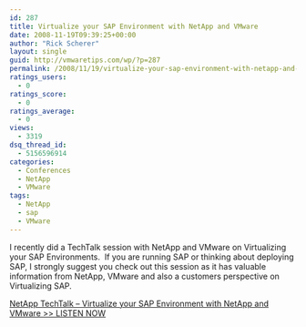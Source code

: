 ```yaml
---
id: 287
title: Virtualize your SAP Environment with NetApp and VMware
date: 2008-11-19T09:39:25+00:00
author: "Rick Scherer"
layout: single
guid: http://vmwaretips.com/wp/?p=287
permalink: /2008/11/19/virtualize-your-sap-environment-with-netapp-and-vmware/
ratings_users:
  - 0
ratings_score:
  - 0
ratings_average:
  - 0
views:
  - 3319
dsq_thread_id:
  - 5156596914
categories:
  - Conferences
  - NetApp
  - VMware
tags:
  - NetApp
  - sap
  - VMware
---
```

I recently did a TechTalk session with NetApp and VMware on Virtualizing your SAP Environments.  If you are running SAP or thinking about deploying SAP, I strongly suggest you check out this session as it has valuable information from NetApp, VMware and also a customers perspective on Virtualizing SAP.

<a href="http://www-download.netapp.com/edm/TT/WOD/WOD20081106/index.html" target="_blank">NetApp TechTalk &#8211; Virtualize your SAP Environment with NetApp and VMware >> LISTEN NOW</a>